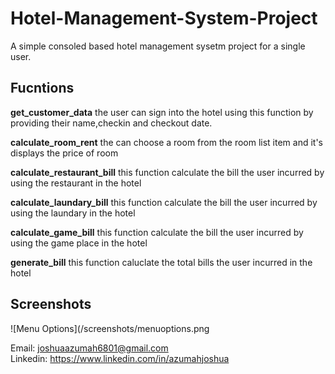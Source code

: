 # Hotel-Management-System-Project

A simple consoled based hotel management sysetm project for a single user.

## Fucntions

**get_customer_data**
the user can sign into the hotel using this function by providing their name,checkin and checkout date.

**calculate_room_rent**
the can choose a room from the room list item and it's displays the price of room

**calculate_restaurant_bill**
this function calculate the bill the user incurred by using the restaurant in the hotel

**calculate_laundary_bill**
this function calculate the bill the user incurred by using the laundary in the hotel

**calculate_game_bill**
this function calculate the bill the user incurred by using the game place in the hotel

**generate_bill**
this function caluclate the total bills the user incurred in the hotel

## Screenshots

![Menu Options](/screenshots/menuoptions.png

Email: joshuaazumah6801@gmail.com <br/>
Linkedin: https://www.linkedin.com/in/azumahjoshua
